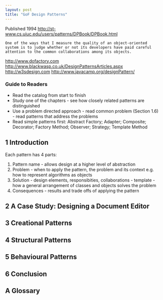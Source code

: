 ```yaml
---
layout: post
title: "GoF Design Patterns"
---
```


Published 1994
http://st-www.cs.uiuc.edu/users/patterns/DPBook/DPBook.html

    One of the ways that I measure the quality of an object-oriented system is to judge whether or not its developers have paid careful attention to the common collaborations among its objects.

http://www.dofactory.com
http://www.blackwasp.co.uk/DesignPatternsArticles.aspx
http://w3sdesign.com
http://www.javacamp.org/designPattern/

### Guide to Readers

* Read the catalog from start to finish
* Study one of the chapters - see how closely related patterns are distinguished
* Use a problem directed approach - read common problem (Section 1.6) - read patterns that address the problems
* Read simple patterns first: Abstract Factory; Adapter; Composite; Decorator; Factory Method; Observer; Strategy; Template Method 

## 1 Introduction

Each pattern has 4 parts:
1. Pattern name - allows design at a higher level of abstraction
2. Problem - when to apply the pattern, the problem and its context e.g. how to represent algorithms as objects
3. Solution - design elements, responsibities, collaborations - template - how a general arrangement of classes and objects solves the problem
4. Consequences - results and trade offs of applying the pattern

## 2 A Case Study: Designing a Document Editor


## 3 Creational Patterns

## 4 Structural Patterns

## 5 Behavioural Patterns

## 6 Conclusion

## A Glossary